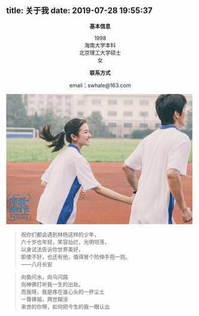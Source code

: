 title: 关于我
date: 2019-07-28 19:55:37
---
**<center>基本信息</center>**
<center>1998</center>
<center>海南大学本科</center>
<center>北京理工大学硕士</center>
<center>女</center>

**<center>联系方式</center>**
<center>email：swhale@163.com</center>

![upload successful](/images/pasted-6.png)


<blockquote class="blockquote-center">祝你们都会遇到林杨这样的少年，<br>六十岁也年轻，笑容灿烂，光明坦荡，<br>以身试法告诉你世界美好，<br>即使不好，也还有他，值得冒个险伸手抱一抱。<br>——八月长安</blockquote>



<blockquote class="blockquote-center">向鱼问水，向马问路 <br>向神佛打听我一生的出处。 <br>而我呀，我是疼在谁心头的一抔尘土 <br>一尊佛祖，两世糊涂 <br>来世的你呀，如何把今生的我一眼认出</blockquote>
